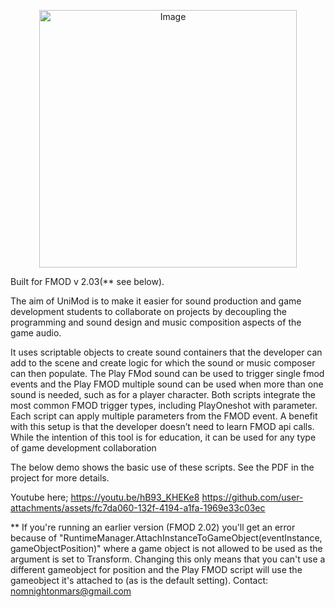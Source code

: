 <p align="center">
<img width="412" height="412" alt="Image" src="https://github.com/user-attachments/assets/2d75fbcd-658b-4160-80d4-2cf4c4e042bc" />
</p>


Built for FMOD v 2.03(** see below). 

The aim of UniMod is to make it easier for sound production and game development students to collaborate on projects by decoupling the programming and sound design and music composition aspects of the game audio.

It uses scriptable objects to create sound containers that the developer can add to the scene and create logic for which the sound or music composer can then populate. The Play FMod sound can be used to trigger single fmod events and the Play FMOD multiple sound can be used when more than one sound is needed, such as for a player character. Both scripts integrate the most common FMOD trigger types, including PlayOneshot with parameter. Each script can apply multiple parameters from the FMOD event. A benefit with this setup is that the developer doesn’t need to learn FMOD api calls. While the intention of this tool is for education, it can be used for any type of game development collaboration

The below demo shows the basic use of these scripts. See the PDF in the project for more details. 

Youtube here; https://youtu.be/hB93_KHEKe8
https://github.com/user-attachments/assets/fc7da060-132f-4194-a1fa-1969e33c03ec



















** If you're running an earlier version (FMOD 2.02) you'll get an error because of "RuntimeManager.AttachInstanceToGameObject(eventInstance, gameObjectPosition)" where a game object is not allowed to be used as the argument is set to Transform. Changing this only means that you can't use a different gameobject for position and the Play FMOD script will use the gameobject it's attached to (as is the default setting). 
Contact: nomnightonmars@gmail.com
